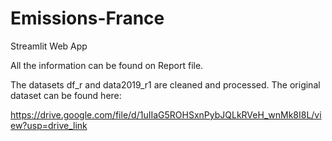 # Emissions-France
Streamlit Web App

All the information can be found on Report file.

The datasets df_r and data2019_r1 are cleaned and processed. The original dataset can be found here:

https://drive.google.com/file/d/1uIIaG5ROHSxnPybJQLkRVeH_wnMk8I8L/view?usp=drive_link
